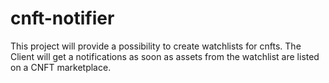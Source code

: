 # cnft-notifier
This project will provide a possibility to create watchlists for cnfts. The Client will get a notifications as soon as assets from the watchlist are listed on a CNFT marketplace.





